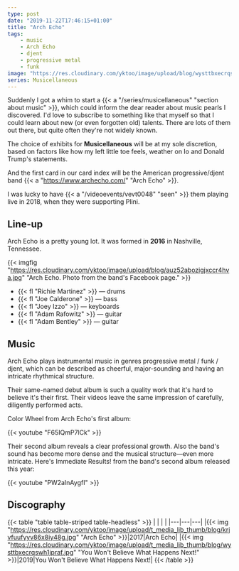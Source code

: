 ```yaml
---
type: post
date: "2019-11-22T17:46:15+01:00"
title: "Arch Echo"
tags:
    - music
    - Arch Echo
    - djent
    - progressive metal
    - funk
image: "https://res.cloudinary.com/yktoo/image/upload/blog/wysttbxecrqswh1jpraf.jpg"
series: Musicellaneous
---
```


Suddenly I got a whim to start a {{< a "/series/musicellaneous" "section about music" >}}, which could inform the dear reader about music pearls I discovered. I'd love to subscribe to something like that myself so that I could learn about new (or even forgotten old) talents. There are lots of them out there, but quite often they're not widely known.

The choice of exhibits for **Musicellaneous** will be at my sole discretion, based on factors like how my left little toe feels, weather on Io and Donald Trump's statements.

And the first card in our card index will be the American progressive/djent band {{< a "https://www.archecho.com/" "Arch Echo" >}}.

<!--more-->

I was lucky to have {{< a "/videoevents/vevt0048" "seen" >}} them playing live in 2018, when they were supporting Plini.

## Line-up

Arch Echo is a pretty young lot. It was formed in **2016** in Nashville, Tennessee.

{{< imgfig "https://res.cloudinary.com/yktoo/image/upload/blog/auz52abozigjxccr4hva.jpg" "Arch Echo. Photo from the band's Facebook page." >}}

* {{< fl "Richie Martinez" >}} — drums
* {{< fl "Joe Calderone" >}} — bass
* {{< fl "Joey Izzo" >}} — keyboards
* {{< fl "Adam Rafowitz" >}} — guitar
* {{< fl "Adam Bentley" >}} — guitar

## Music

Arch Echo plays instrumental music in genres progressive metal / funk / djent, which can be described as cheerful, major-sounding and having an intricate rhythmical structure.

Their same-named debut album is such a quality work that it's hard to believe it's their first. Their videos leave the same impression of carefully, diligently performed acts.

Color Wheel from Arch Echo's first album:

{{< youtube "F65IQmP7lCk" >}}

Their second album reveals a clear professional growth. Also the band's sound has become more dense and the musical structure—even more intricate. Here's Immediate Results! from the band's second album released this year:

{{< youtube "PW2aInAygfI" >}}

## Discography

{{< table "table table-striped table-headless" >}}
|   |   |   |
|---|---|---|
|{{< img "https://res.cloudinary.com/yktoo/image/upload/t_media_lib_thumb/blog/krjvfuufyyv86x8iy48g.jpg" "Arch Echo" >}}|2017|Arch Echo|
|{{< img "https://res.cloudinary.com/yktoo/image/upload/t_media_lib_thumb/blog/wysttbxecrqswh1jpraf.jpg" "You Won't Believe What Happens Next!" >}}|2019|You Won't Believe What Happens Next!|
{{< /table >}}
